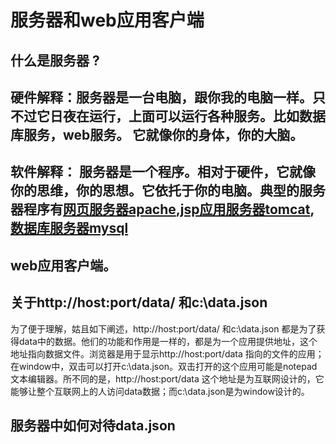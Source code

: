 # 服务器和web应用客户端



## 什么是服务器  ?

##  硬件解释：服务器是一台电脑，跟你我的电脑一样。只不过它日夜在运行，上面可以运行各种服务。比如数据库服务，web服务。 它就像你的身体，你的大脑。 

## 软件解释： 服务器是一个程序。相对于硬件，它就像你的思维，你的思想。它依托于你的电脑。典型的服务器程序有[网页服务器apache](http://www.apache.org/),[jsp应用服务器tomcat](http://tomcat.apache.org/),[数据库服务器mysql](https://www.mysql.com/)

## web应用客户端。
## 关于http://host:port/data/ 和c:\data.json

为了便于理解，姑且如下阐述，http://host:port/data/ 和c:\data.json 都是为了获得data中的数据。他们的功能和作用是一样的，都是为一个应用提供地址，这个地址指向数据文件。浏览器是用于显示http://host:port/data 指向的文件的应用；在window中，双击可以打开c:\data.json。双击打开的这个应用可能是notepad文本编辑器。所不同的是，http://host:port/data 这个地址是为互联网设计的，它能够让整个互联网上的人访问data数据；而c:\data.json是为window设计的。
## 服务器中如何对待data.json

